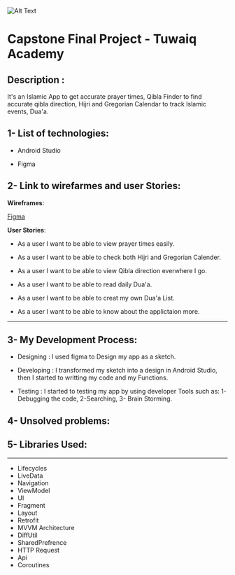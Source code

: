 ![Alt Text](https://camo.githubusercontent.com/37ca472e2afb74974a0314d89af8f470422a79582bed0d188f9927777230195d/68747470733a2f2f6c61756e63682e73612f6173736574732f696d616765732f6c6f676f732f7475776169712d61636164656d792d6c6f676f2e737667)
# Capstone Final Project - Tuwaiq Academy

## Description : 
 It's an Islamic App to get accurate prayer times, Qibla Finder to find accurate qibla direction, Hijri and Gregorian Calendar to track Islamic events, Dua'a.





## 1- List of technologies:
* Android Studio

* Figma


## 2- Link to wirefarmes and user Stories:
 **Wireframes**:
 
[Figma](https://www.figma.com/file/JlRkHD4eM5GXuG4DIdhD5E/Prayer-App?node-id=2%3A8)

**User Stories**: 

* As a user I want to be able to view prayer times easily.

* As a user I want to be able to check both Hijri and Gregorian Calender.

* As a user I want to be able to view Qibla direction everwhere I go.

* As a user I want to be able to read daily Dua'a.

* As a user I want to be able to creat my own Dua'a List.

* As a user I want to be able to know about the applictaion more. 

<hr>

## 3- My Development Process:

* Designing :  I used figma to Design my app as a sketch.

* Developing : I transformed my sketch into a design in Android Studio, then I started to writting my code and my Functions.

* Testing : I started to testing my app by using developer Tools such as: 1- Debugging the code, 2-Searching, 3- Brain Storming.

## 4- Unsolved problems:


## 5- Libraries Used: 

<hr>

* Lifecycles
* LiveData
* Navigation
* ViewModel
* UI
* Fragment
* Layout
* Retrofit
* MVVM Architecture
* DiffUtil
* SharedPrefrence
* HTTP Request
* Api
* Coroutines
